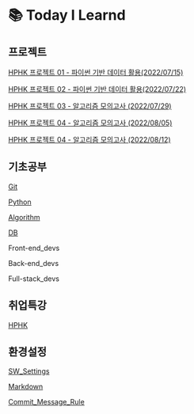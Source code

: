 # 📚 Today I Learnd
## 프로젝트

[HPHK 프로젝트 01 - 파이썬 기반 데이터 활용(2022/07/15)](./Project/HPHK_Project_01)

[HPHK 프로젝트 02 - 파이썬 기반 데이터 활용(2022/07/22)](./Project/HPHK_Project_02)

[HPHK 프로젝트 03 - 알고리즘 모의고사 (2022/07/29)](./Project/HPHK_Project_03)

[HPHK 프로젝트 04 - 알고리즘 모의고사 (2022/08/05)](./Project/HPHK_Project_04)

[HPHK 프로젝트 04 - 알고리즘 모의고사 (2022/08/12)](./Project/HPHK_Project_05)

## 기초공부

[Git](./KDT/Git/)

[Python](./KDT/Python)

[Algorithm](./KDT/Algoritym)

[DB](./KDT/DB)

Front-end_devs

Back-end_devs

Full-stack_devs

## 취업특강

[HPHK](./HPHK)

## 환경설정

[SW_Settings](./Configuration/SW_Settings)

[Markdown](./Configuration/Markdown/)

[Commit_Message_Rule](./Configuration/Commit_Message_Rule.md)

